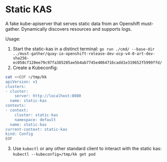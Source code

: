 # Static KAS

A fake kube-apiserver that serves static data from an Openshift must-gather. Dynamically discovers resources and supports logs.

Usage:

1. Start the static-kas in a distinct terminal: `go run ./cmd/ --base-dir ../must-gather/quay-io-openshift-release-dev-ocp-v4-0-art-dev-sha256-ec058cf120ee79c97fa385205ae5b4ab7745e4064716cadd1e319652f5999ffd/`
2. Create a Kubeconfig:
```bash
cat <<EOF >/tmp/kk
apiVersion: v1
clusters:
- cluster:
    server: http://localhost:8080
  name: static-kas
contexts:
- context:
    cluster: static-kas
    namespace: default
  name: static-kas
current-context: static-kas
kind: Config
EOF
```
3. Use `kubectl` or any other standard client to interact with the static kas: `kubectl --kubeconfig=/tmp/kk get pod`
